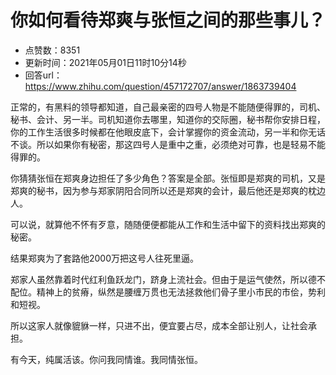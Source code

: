 # 你如何看待郑爽与张恒之间的那些事儿？
- 点赞数：8351
- 更新时间：2021年05月01日11时10分14秒
- 回答url：https://www.zhihu.com/question/457172707/answer/1863739404
<body>
 <p data-pid="AcXJd9-L">正常的，有黑料的领导都知道，自己最亲密的四号人物是不能随便得罪的，司机、秘书、会计、另一半。司机知道你去哪里，知道你的交际圈，秘书帮你安排日程，你的工作生活很多时候都在他眼皮底下，会计掌握你的资金流动，另一半和你无话不谈。所以如果你有秘密，那这四号人是重中之重，必须绝对可靠，也是轻易不能得罪的。</p>
 <p data-pid="xE-_2k9l">你猜猜张恒在郑爽身边担任了多少角色？答案是全部。张恒即是郑爽的司机，又是郑爽的秘书，因为参与郑家阴阳合同所以还是郑爽的会计，最后他还是郑爽的枕边人。</p>
 <p data-pid="w0INDG33">可以说，就算他不怀有歹意，随随便便都能从工作和生活中留下的资料找出郑爽的秘密。</p>
 <p data-pid="L8UjW5q1">结果郑爽为了套路他2000万把这号人往死里逼。</p>
 <p data-pid="oJzJW0fz">郑家人虽然靠着时代红利鱼跃龙门，跻身上流社会。但由于是运气使然，所以德不配位。精神上的贫瘠，纵然是腰缠万贯也无法拯救他们骨子里小市民的市侩，势利和短视。</p>
 <p data-pid="OVsXJ7y-">所以这家人就像貔貅一样，只进不出，便宜要占尽，成本全部让别人，让社会承担。</p>
 <p data-pid="9APqEAQ0">有今天，纯属活该。你问我同情谁。我同情张恒。</p>
</body>